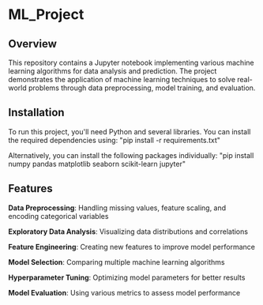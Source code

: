 # ML_Project

## Overview
This repository contains a Jupyter notebook implementing various machine learning algorithms for data analysis and prediction. The project demonstrates the application of machine learning techniques to solve real-world problems through data preprocessing, model training, and evaluation.

## Installation
To run this project, you'll need Python and several libraries. You can install the required dependencies using:
"pip install -r requirements.txt"

Alternatively, you can install the following packages individually:
"pip install numpy pandas matplotlib seaborn scikit-learn jupyter"

## Features
**Data Preprocessing**: Handling missing values, feature scaling, and encoding categorical variables

**Exploratory Data Analysis**: Visualizing data distributions and correlations

**Feature Engineering**: Creating new features to improve model performance

**Model Selection**: Comparing multiple machine learning algorithms

**Hyperparameter Tuning**: Optimizing model parameters for better results

**Model Evaluation**: Using various metrics to assess model performance
